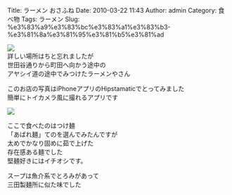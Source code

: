 Title: ラーメン おさふね
Date: 2010-03-22 11:43
Author: admin
Category: 食べ物
Tags: ラーメン
Slug: %e3%83%a9%e3%83%bc%e3%83%a1%e3%83%b3-%e3%81%8a%e3%81%95%e3%81%b5%e3%81%ad

[![](http://farm3.static.flickr.com/2745/4449668790_e0af383c1f_m.jpg)](http://www.flickr.com/photos/46200029@N06/4449668790/)  
詳しい場所はちと忘れましたが  
世田谷通りから町田へ向かう途中の  
アヤシイ道の途中でみつけたラーメンやさん

このお店の写真はiPhoneアプリのHipstamaticでとってみました  
簡単にトイカメラ風に撮れるアプリです

[![](http://farm3.static.flickr.com/2766/4448893249_3db89f3f61_m.jpg)](http://www.flickr.com/photos/46200029@N06/4448893249/)

ここで食べたのはつけ麺  
「あばれ麺」てのを選んでみたんですが  
太めでかなり固めに茹で上げた  
存在感ある麺でした  
堅麺好きにはイチオシです。

スープは魚介系でとろみがあって  
三田製麺所に似た味でした
